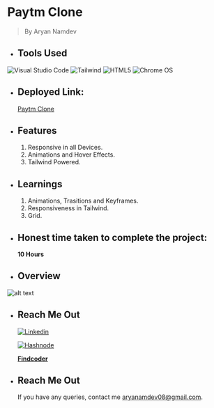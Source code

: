 # Paytm Clone
> By Aryan Namdev

 * ## Tools Used

![Visual Studio Code](https://img.shields.io/badge/Visual%20Studio%20Code-0078d7.svg?style=for-the-badge&logo=visual-studio-code&logoColor=white)
![Tailwind](https://img.shields.io/badge/Tailwind_CSS-38B2AC?style=for-the-badge&logo=tailwind-css&logoColor=white)
![HTML5](https://img.shields.io/badge/html5-%23E34F26.svg?style=for-the-badge&logo=html5&logoColor=white)
![Chrome OS](https://img.shields.io/badge/chrome%20os-3d89fc?style=for-the-badge&logo=google%20chrome&logoColor=white)

* ## Deployed Link:
    [Paytm Clone](https://vercel.com/aryan-namdev/paytm-clone)

* ## Features
    1. Responsive in all Devices. 
    2. Animations and Hover Effects. 
    3. Tailwind Powered.

* ## Learnings

    1. Animations, Trasitions and Keyframes.
    2. Responsiveness in Tailwind.
    3. Grid.

* ## Honest time taken to complete the project:
    __10 Hours__

 * ## Overview

![alt text](./images/Shopify%20Clone.png)

* ## Reach Me Out
    [![Linkedin](https://img.shields.io/badge/LinkedIn-0077B5?style=for-the-badge&logo=linkedin&logoColor=white)](https://www.linkedin.com/in/aryan-namdev-3b16151b6/)

    [![Hashnode](https://img.shields.io/badge/Hashnode-2962FF?style=for-the-badge&logo=hashnode&logoColor=white)](https://hashnode.com/@thetangledguy)

    **[Findcoder](https://www.findcoder.io/u/aryannamdev)**

* ## Reach Me Out
    If you have any queries, contact me aryanamdev08@gmail.com.
    


    